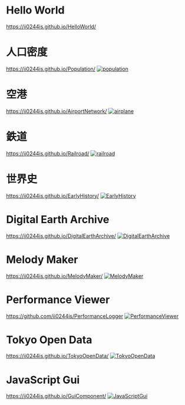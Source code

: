 
# Hello World 
https://ii0244is.github.io/HelloWorld/

# 人口密度 
https://ii0244is.github.io/Population/
[![population](/Image/population.png)](https://ii0244is.github.io/Population/)

# 空港 
https://ii0244is.github.io/AirportNetwork/
[![airplane](/Image/airplane.png)](https://ii0244is.github.io/AirportNetwork/)

# 鉄道 
https://ii0244is.github.io/Railroad/
[![railroad](/Image/railroad.png)](https://ii0244is.github.io/Railroad/)

# 世界史 
https://ii0244is.github.io/EarlyHistory/
[![EarlyHistory](/Image/EarlyHistory.png)](https://ii0244is.github.io/EarlyHistory/)

# Digital Earth Archive
https://ii0244is.github.io/DigitalEarthArchive/
[![DigitalEarthArchive](/Image/DigitalEarthArchive.png)](https://ii0244is.github.io/DigitalEarthArchive/)

# Melody Maker
https://ii0244is.github.io/MelodyMaker/
[![MelodyMaker](/Image/MelodyMaker.png)](https://ii0244is.github.io/MelodyMaker/)

# Performance Viewer
https://github.com/ii0244is/PerformanceLogger
[![PerformanceViewer](/Image/PerformanceViewer.png)](https://github.com/ii0244is/PerformanceLogger)

# Tokyo Open Data
https://ii0244is.github.io/TokyoOpenData/
[![TokyoOpenData](/Image/TokyoOpenData.png)](https://ii0244is.github.io/TokyoOpenData)

# JavaScript Gui
https://ii0244is.github.io/GuiComponent/
[![JavaScriptGui](/Image/JavaScriptGui.png)](https://ii0244is.github.io/GuiComponent/)